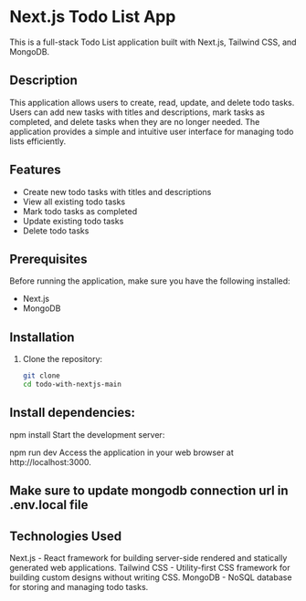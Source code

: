 # Next.js Todo List App

This is a full-stack Todo List application built with Next.js, Tailwind CSS, and MongoDB.

## Description

This application allows users to create, read, update, and delete todo tasks. Users can add new tasks with titles and descriptions, mark tasks as completed, and delete tasks when they are no longer needed. The application provides a simple and intuitive user interface for managing todo lists efficiently.

## Features

- Create new todo tasks with titles and descriptions
- View all existing todo tasks
- Mark todo tasks as completed
- Update existing todo tasks
- Delete todo tasks

## Prerequisites

Before running the application, make sure you have the following installed:

- Next.js
- MongoDB

## Installation

1. Clone the repository:

   ```bash
   git clone
   cd todo-with-nextjs-main
   ```

## Install dependencies:

npm install
Start the development server:

npm run dev
Access the application in your web browser at http://localhost:3000.

## Make sure to update mongodb connection url in .env.local file

## Technologies Used

Next.js - React framework for building server-side rendered and statically generated web applications.
Tailwind CSS - Utility-first CSS framework for building custom designs without writing CSS.
MongoDB - NoSQL database for storing and managing todo tasks.
